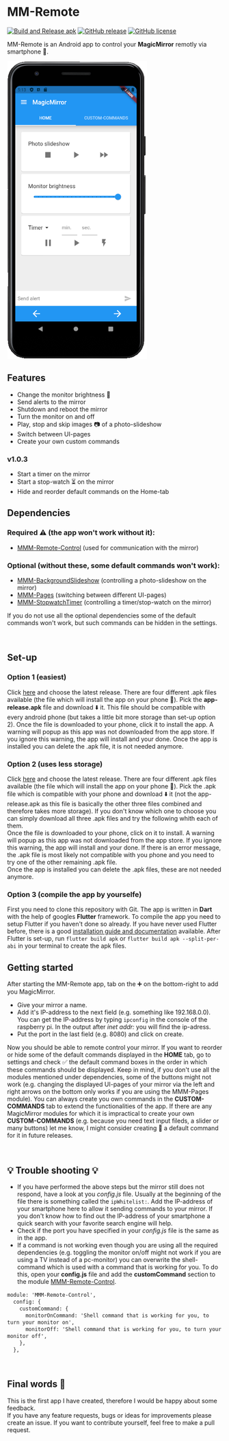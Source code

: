 # MM-Remote 
[![Build and Release apk](https://github.com/Klettner/MM-Remote/workflows/Build%20and%20Release%20apk/badge.svg)](https://GitHub.com/Klettner/MM-Remote/releases/)
[![GitHub release](https://img.shields.io/github/release/Klettner/MM-Remote)](https://GitHub.com/Klettner/MM-Remote/releases/)
[![GitHub license](https://img.shields.io/github/license/Klettner/MM-Remote)](https://github.com/Klettner/MM-Remote/blob/master/LICENSE)

  
MM-Remote is an Android app to control your **MagicMirror** remotly via smartphone :iphone:.  
  
![](assets/currentDeviceHomeTab.png)
  
## Features ##
  * Change the monitor brightness :high_brightness:    
  * Send alerts to the mirror  
  * Shutdown and reboot the mirror  
  * Turn the monitor on and off  
  * Play, stop and skip images :camera: of a photo-slideshow
  * Switch between UI-pages  
  * Create your own custom commands  
    
### v1.0.3 ###
  * Start a timer on the mirror
  * Start a stop-watch :hourglass_flowing_sand: on the mirror
  * Hide and reorder default commands on the Home-tab
  
## Dependencies ##
  
### Required :warning: (the app won't work without it): ###
  * [MMM-Remote-Control](https://github.com/Jopyth/MMM-Remote-Control) (used for communication with the mirror)
    
### Optional (without these, some default commands won't work): ###
  * [MMM-BackgroundSlideshow](https://github.com/darickc/MMM-BackgroundSlideshow) (controlling a photo-slideshow on the mirror)
  * [MMM-Pages](https://github.com/edward-shen/MMM-pages) (switching between different UI-pages)
  * [MMM-StopwatchTimer](https://github.com/klettner/MMM-StopwatchTimer) (controlling a timer/stop-watch on the mirror)
  
If you do not use all the optional dependencies some of the default commands won't work, but such commands can be hidden in the settings.  
  
&nbsp;
## Set-up ##
### Option 1 (easiest) ###
Click [here](https://github.com/Klettner/MM-Remote/releases) and choose the latest release. There are four different .apk files available (the file which will install the app on your phone :iphone:). Pick the **app-release.apk** file and download :arrow_down: it. This file should be compatible with every android phone (but takes a little bit more storage than set-up option 2). Once the file is downloaded to your phone, click it to install the app. A warning will popup as this app was not downloaded from the app store. If you ignore this warning, the app will install and your done. 
Once the app is installed you can delete the .apk file, it is not needed anymore.  

### Option 2 (uses less storage) ###
Click [here](https://github.com/Klettner/MM-Remote/releases) and choose the latest release. There are four different .apk files available (the file which will install the app on your phone :iphone:). Pick the .apk file which is compatible with your phone and download :arrow_down: it (not the app-release.apk as this file is basically the other three files combined and therefore takes more storage). If you don't know which one to choose you can simply download all three .apk files and try the following whith each of them.  
Once the file is downloaded to your phone, click on it to install. A warning will popup as this app was not downloaded from the app store. If you ignore this warning, the app will install and your done. If there is an error message, the .apk file is most likely not compatible with you phone and you need to try one of the other remaining .apk file.  
Once the app is installed you can delete the .apk files, these are not needed anymore.

### Option 3 (compile the app by yourselfe) ###
First you need to clone this repository with Git. The app is written in **Dart** with the help of googles **Flutter** framework. To compile the app you need to setup Flutter if you haven't done so already. If you have never used Flutter before, there is a good [installation guide and documentation](https://flutter.dev/docs/get-started/install) available. After Flutter is set-up, run ```flutter build apk``` or ```flutter build apk --split-per-abi``` in your terminal to create the apk files.

## Getting started ##
After starting the MM-Remote app, tab on the :heavy_plus_sign: on the bottom-right to add you MagicMirror. 
  - Give your mirror a name. 
  - Add it's IP-address to the next field (e.g. something like 192.168.0.0). You can get the IP-address by typing `ipconfig` in the console of the raspberry pi. In the output after *inet addr:* you will find the ip-adress. 
  - Put the port in the last field (e.g. 8080) and click on create.

Now you should be able to remote control your mirror. If you want to reorder or hide some of the default commands displayed in the **HOME** tab, go to settings and check :white_check_mark: the default command boxes in the order in which these commands should be displayed. Keep in mind, if you don't use all the modules mentioned under dependencies, some of the buttons might not work (e.g. changing the displayed UI-pages of your mirror via the left and right arrows on the bottom only works if you are using the MMM-Pages module). You can always create you own commands in the **CUSTOM-COMMANDS** tab to extend the functionalities of the app. If there are any MagicMirror modules for which it is impractical to create your own **CUSTOM-COMMANDS** (e.g. because you need text input fileds, a slider or many buttons) let me know, I might consider creating :wrench: a default command for it in future releases.  
   
&nbsp;
## :bulb: Trouble shooting :bulb: ##  
  - If you have performed the above steps but the mirror still does not respond, have a look at you *config.js* file. Usually at the beginning of the file there is  something called the `ipWhitelist:`. Add the IP-address of your smartphone here to allow it sending commands to your mirror. If you don't know how to find out the IP-address of your smartphone a quick search with your favorite search engine will help.  
  - Check if the port you have specified in your *config.js* file is the same as in the app.  
  - If a command is not working even though you are using all the required dependencies (e.g. toggling the monitor on/off might not work if you are using a TV instead of a pc-monitor) you can overwrite the shell-command which is used with a command that is working for you. To do this, open your **config.js** file and add the **customCommand** section to the module [MMM-Remote-Control](https://github.com/Jopyth/MMM-Remote-Control).  
  ```
  module: 'MMM-Remote-Control',
    config: {
      customCommand: {
        monitorOnCommand: 'Shell command that is working for you, to turn your monitor on',
        monitorOff: 'Shell command that is working for you, to turn your monitor off',
      },
    },  
  ```

&nbsp;
## Final words :tada: ##
This is the first app I have created, therefore I would be happy about some feedback.  
If you have any feature requests, bugs or ideas for improvements please create an issue. 
If you want to contribute yourself, feel free to make a pull request.
